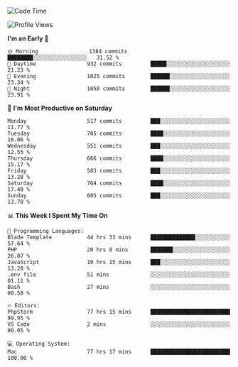 <!--START_SECTION:waka-->
![Code Time](http://img.shields.io/badge/Code%20Time-3%2C327%20hrs%2042%20mins-blue)

![Profile Views](http://img.shields.io/badge/Profile%20Views-1-blue)

**I'm an Early 🐤** 

```text
🌞 Morning                1384 commits        ████████░░░░░░░░░░░░░░░░░   31.52 % 
🌆 Daytime                932 commits         █████░░░░░░░░░░░░░░░░░░░░   21.23 % 
🌃 Evening                1025 commits        ██████░░░░░░░░░░░░░░░░░░░   23.34 % 
🌙 Night                  1050 commits        ██████░░░░░░░░░░░░░░░░░░░   23.91 % 
```
📅 **I'm Most Productive on Saturday** 

```text
Monday                   517 commits         ███░░░░░░░░░░░░░░░░░░░░░░   11.77 % 
Tuesday                  705 commits         ████░░░░░░░░░░░░░░░░░░░░░   16.06 % 
Wednesday                551 commits         ███░░░░░░░░░░░░░░░░░░░░░░   12.55 % 
Thursday                 666 commits         ████░░░░░░░░░░░░░░░░░░░░░   15.17 % 
Friday                   583 commits         ███░░░░░░░░░░░░░░░░░░░░░░   13.28 % 
Saturday                 764 commits         ████░░░░░░░░░░░░░░░░░░░░░   17.40 % 
Sunday                   605 commits         ███░░░░░░░░░░░░░░░░░░░░░░   13.78 % 
```


📊 **This Week I Spent My Time On** 

```text
💬 Programming Languages: 
Blade Template           44 hrs 33 mins      ██████████████░░░░░░░░░░░   57.64 % 
PHP                      20 hrs 8 mins       ███████░░░░░░░░░░░░░░░░░░   26.07 % 
JavaScript               10 hrs 15 mins      ███░░░░░░░░░░░░░░░░░░░░░░   13.28 % 
.env file                51 mins             ░░░░░░░░░░░░░░░░░░░░░░░░░   01.11 % 
Bash                     27 mins             ░░░░░░░░░░░░░░░░░░░░░░░░░   00.58 % 

🔥 Editors: 
PhpStorm                 77 hrs 15 mins      █████████████████████████   99.95 % 
VS Code                  2 mins              ░░░░░░░░░░░░░░░░░░░░░░░░░   00.05 % 

💻 Operating System: 
Mac                      77 hrs 17 mins      █████████████████████████   100.00 % 
```


<!--END_SECTION:waka-->
